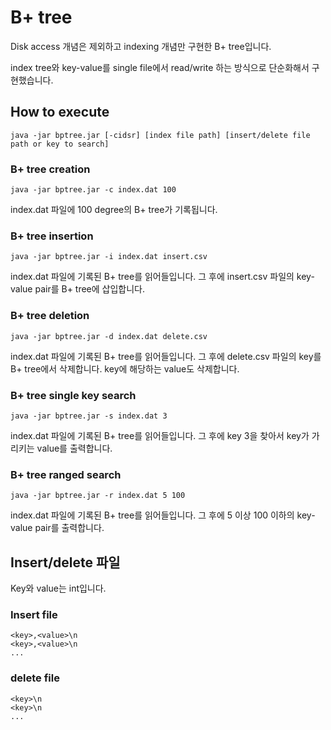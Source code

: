 # B+ tree

Disk access 개념은 제외하고 indexing 개념만 구현한 B+ tree입니다.

index tree와 key-value를 single file에서 read/write 하는 방식으로 단순화해서 구현했습니다.

## How to execute

    java -jar bptree.jar [-cidsr] [index file path] [insert/delete file path or key to search]



### B+ tree creation

    java -jar bptree.jar -c index.dat 100
  
index.dat 파일에 100 degree의 B+ tree가 기록됩니다.


### B+ tree insertion

    java -jar bptree.jar -i index.dat insert.csv

index.dat 파일에 기록된 B+ tree를 읽어들입니다. 그 후에 insert.csv 파일의 key-value pair를 B+ tree에 삽입합니다.


### B+ tree deletion

    java -jar bptree.jar -d index.dat delete.csv
    
index.dat 파일에 기록된 B+ tree를 읽어들입니다. 그 후에 delete.csv 파일의 key를 B+ tree에서 삭제합니다. key에 해당하는 value도 삭제합니다.


### B+ tree single key search

    java -jar bptree.jar -s index.dat 3
    
index.dat 파일에 기록된 B+ tree를 읽어들입니다. 그 후에 key 3을 찾아서 key가 가리키는 value를 출력합니다.


### B+ tree ranged search

    java -jar bptree.jar -r index.dat 5 100
    
index.dat 파일에 기록된 B+ tree를 읽어들입니다. 그 후에 5 이상 100 이하의 key-value pair를 출력합니다.


## Insert/delete 파일

Key와 value는 int입니다.

### Insert file

    <key>,<value>\n
    <key>,<value>\n
    ...

### delete file

    <key>\n
    <key>\n
    ...
    
